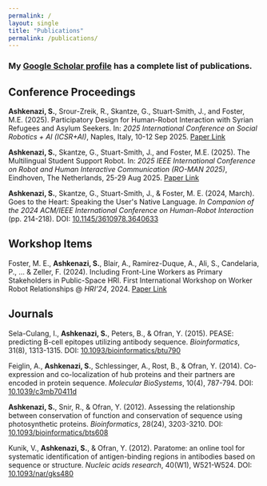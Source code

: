 ```yaml
---
permalink: /
layout: single
title: "Publications"
permalink: /publications/
---
```


### My [Google Scholar profile](https://scholar.google.com/citations?user=ChQURKcAAAAJ) has a complete list of publications.

## Conference Proceedings

**Ashkenazi, S.**, Srour-Zreik, R., Skantze, G., Stuart-Smith, J., and Foster, M.E. (2025). 
Participatory Design for Human-Robot Interaction with Syrian Refugees and Asylum Seekers. 
In: _2025 International Conference on Social Robotics + AI (ICSR+AI)_, Naples, Italy, 10-12 Sep 2025.
[Paper Link](https://shaulashkenazi.com/publications/2025_ICSR_preprint__participatory_design_for_hri_with_syrian_refugees_and_asylum_seekers.pdf)

**Ashkenazi, S.**, Skantze, G., Stuart-Smith, J., and Foster, M.E. (2025). 
The Multilingual Student Support Robot. In: 
_2025 IEEE International Conference on Robot and Human Interactive Communication (RO-MAN 2025)_, 
Eindhoven, The Netherlands, 25-29 Aug 2025. 
[Paper Link](https://shaulashkenazi.com/publications/2025_RO_MAN_preprint__the_multilingual_student_support_robot.pdf)


**Ashkenazi, S.**, Skantze, G., Stuart-Smith, J., & Foster, M. E. (2024, March). 
Goes to the Heart: Speaking the User's Native Language. 
_In Companion of the 2024 ACM/IEEE International Conference on Human-Robot Interaction_ (pp. 214-218). DOI: 
[10.1145/3610978.3640633](https://dl.acm.org/doi/10.1145/3610978.3640633)

## Workshop Items

Foster, M. E., **Ashkenazi, S.**, Blair, A., Ramirez-Duque, A., Ali, S., Candelaria, P., ... & Zeller, F. (2024). 
Including Front-Line Workers as Primary Stakeholders in Public-Space HRI.
First International Workshop on Worker Robot Relationships @ _HRI’24_, 2024. 
[Paper Link](https://drive.google.com/file/d/1ITL2tnZ1wJR2Zq6AdxcHZHRPIdgoLcU7/view)


## Journals

Sela-Culang, I., **Ashkenazi, S.**, Peters, B., & Ofran, Y. (2015). 
PEASE: predicting B-cell epitopes utilizing antibody sequence. 
_Bioinformatics_, 31(8), 1313-1315. DOI:
[10.1093/bioinformatics/btu790](https://doi.org/10.1093/bioinformatics/btu790)

Feiglin, A., **Ashkenazi, S.**, Schlessinger, A., Rost, B., & Ofran, Y. (2014). 
Co-expression and co-localization of hub proteins and their partners are encoded in 
protein sequence. _Molecular BioSystems_, 10(4), 787-794. DOI: [10.1039/c3mb70411d](https://doi.org/10.1039/c3mb70411d)

**Ashkenazi, S.**, Snir, R., & Ofran, Y. (2012). Assessing the relationship between conservation 
of function and conservation of sequence using photosynthetic proteins. 
_Bioinformatics_, 28(24), 3203-3210. DOI:
[10.1093/bioinformatics/bts608](https://doi.org/10.1093/bioinformatics/bts608)


Kunik, V., **Ashkenazi, S.**, & Ofran, Y. (2012). Paratome: an online tool for systematic identification of 
antigen-binding regions in antibodies based on sequence or structure. _Nucleic acids research_, 
40(W1), W521-W524. DOI: [10.1093/nar/gks480](https://doi.org/10.1093/nar/gks480)